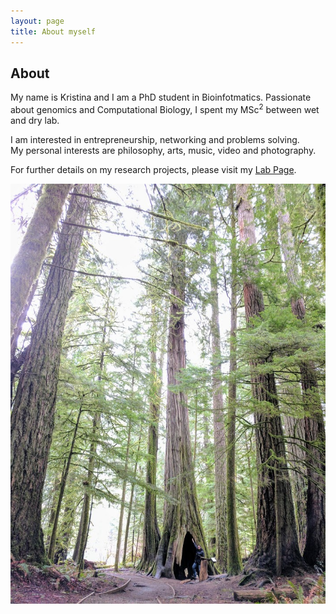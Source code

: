 ```yaml
---
layout: page
title: About myself
---
```

## About
My name is Kristina and I am a PhD student in Bioinfotmatics. 
Passionate about genomics and Computational Biology, I spent my MSc<sup>2</sup> between wet and dry lab.

I am interested in entrepreneurship, networking and problems solving.   
My personal interests are philosophy, arts, music, video and photography.

For further details on my research projects, please visit my [Lab Page](http://www.birollab.ca/member/kgagalova).

![Kristina](img/PresentationImageKG.jpg)
